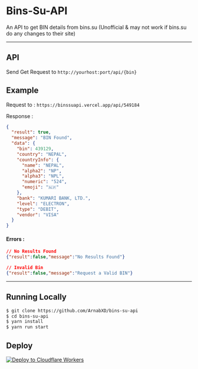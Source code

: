 # Bins-Su-API

An API to get BIN details from bins.su (Unofficial & may not work if bins.su do any changes to their site)

---

## API

Send Get Request to `http://yourhost:port/api/{bin}`

## Example

Request to : `https://binssuapi.vercel.app/api/549184`

Response : 

```json
{
  "result": true,
  "message": "BIN Found",
  "data": {
    "bin": 439129,
    "country": "NEPAL",
    "countryInfo": {
      "name": "NEPAL",
      "alpha2": "NP",
      "alpha3": "NPL",
      "numeric": "524",
      "emoji": "🇳🇵"
    },
    "bank": "KUMARI BANK, LTD.",
    "level": "ELECTRON",
    "type": "DEBIT",
    "vendor": "VISA"
  }
}
```

#### Errors :

```json
// No Results Found
{"result":false,"message":"No Results Found"}

// Invalid Bin
{"result":false,"message":"Request a Valid BIN"}
```

---

## Running Locally

```bash
$ git clone https://github.com/ArnabXD/bins-su-api
$ cd bins-su-api
$ yarn install
$ yarn run start
```

## Deploy

[![Deploy to Cloudflare Workers](https://deploy.workers.cloudflare.com/button)](https://deploy.workers.cloudflare.com/?url=https://github.com/ArnabXD/bins-su-api)